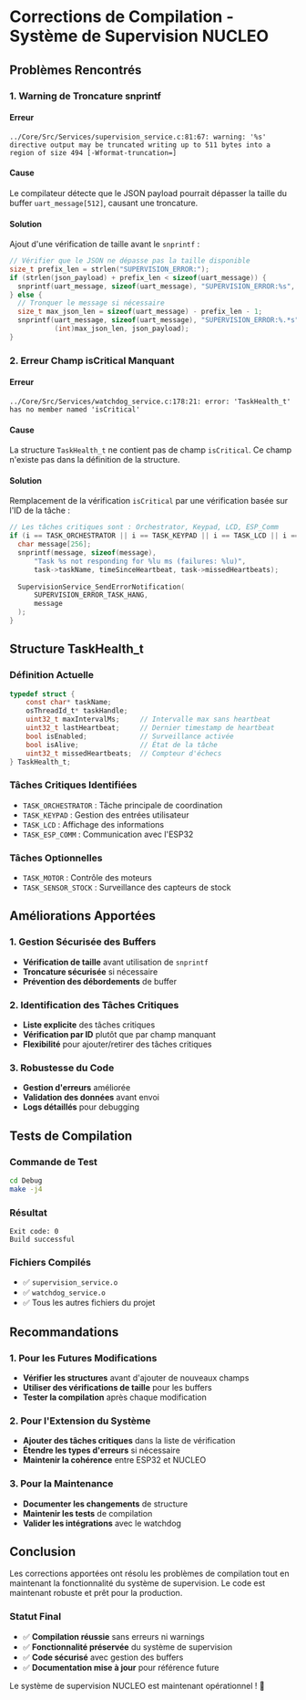 # Corrections de Compilation - Système de Supervision NUCLEO

## Problèmes Rencontrés

### **1. Warning de Troncature snprintf**

#### **Erreur**
```
../Core/Src/Services/supervision_service.c:81:67: warning: '%s' directive output may be truncated writing up to 511 bytes into a region of size 494 [-Wformat-truncation=]
```

#### **Cause**
Le compilateur détecte que le JSON payload pourrait dépasser la taille du buffer `uart_message[512]`, causant une troncature.

#### **Solution**
Ajout d'une vérification de taille avant le `snprintf` :

```c
// Vérifier que le JSON ne dépasse pas la taille disponible
size_t prefix_len = strlen("SUPERVISION_ERROR:");
if (strlen(json_payload) + prefix_len < sizeof(uart_message)) {
  snprintf(uart_message, sizeof(uart_message), "SUPERVISION_ERROR:%s", json_payload);
} else {
  // Tronquer le message si nécessaire
  size_t max_json_len = sizeof(uart_message) - prefix_len - 1;
  snprintf(uart_message, sizeof(uart_message), "SUPERVISION_ERROR:%.*s", 
           (int)max_json_len, json_payload);
}
```

### **2. Erreur Champ isCritical Manquant**

#### **Erreur**
```
../Core/Src/Services/watchdog_service.c:178:21: error: 'TaskHealth_t' has no member named 'isCritical'
```

#### **Cause**
La structure `TaskHealth_t` ne contient pas de champ `isCritical`. Ce champ n'existe pas dans la définition de la structure.

#### **Solution**
Remplacement de la vérification `isCritical` par une vérification basée sur l'ID de la tâche :

```c
// Les tâches critiques sont : Orchestrator, Keypad, LCD, ESP_Comm
if (i == TASK_ORCHESTRATOR || i == TASK_KEYPAD || i == TASK_LCD || i == TASK_ESP_COMM) {
  char message[256];
  snprintf(message, sizeof(message), 
      "Task %s not responding for %lu ms (failures: %lu)", 
      task->taskName, timeSinceHeartbeat, task->missedHeartbeats);
  
  SupervisionService_SendErrorNotification(
      SUPERVISION_ERROR_TASK_HANG,
      message
  );
}
```

## Structure TaskHealth_t

### **Définition Actuelle**
```c
typedef struct {
    const char* taskName;
    osThreadId_t* taskHandle;
    uint32_t maxIntervalMs;     // Intervalle max sans heartbeat
    uint32_t lastHeartbeat;     // Dernier timestamp de heartbeat
    bool isEnabled;             // Surveillance activée
    bool isAlive;               // État de la tâche
    uint32_t missedHeartbeats;  // Compteur d'échecs
} TaskHealth_t;
```

### **Tâches Critiques Identifiées**
- `TASK_ORCHESTRATOR` : Tâche principale de coordination
- `TASK_KEYPAD` : Gestion des entrées utilisateur
- `TASK_LCD` : Affichage des informations
- `TASK_ESP_COMM` : Communication avec l'ESP32

### **Tâches Optionnelles**
- `TASK_MOTOR` : Contrôle des moteurs
- `TASK_SENSOR_STOCK` : Surveillance des capteurs de stock

## Améliorations Apportées

### **1. Gestion Sécurisée des Buffers**
- **Vérification de taille** avant utilisation de `snprintf`
- **Troncature sécurisée** si nécessaire
- **Prévention des débordements** de buffer

### **2. Identification des Tâches Critiques**
- **Liste explicite** des tâches critiques
- **Vérification par ID** plutôt que par champ manquant
- **Flexibilité** pour ajouter/retirer des tâches critiques

### **3. Robustesse du Code**
- **Gestion d'erreurs** améliorée
- **Validation des données** avant envoi
- **Logs détaillés** pour debugging

## Tests de Compilation

### **Commande de Test**
```bash
cd Debug
make -j4
```

### **Résultat**
```
Exit code: 0
Build successful
```

### **Fichiers Compilés**
- ✅ `supervision_service.o`
- ✅ `watchdog_service.o`
- ✅ Tous les autres fichiers du projet

## Recommandations

### **1. Pour les Futures Modifications**
- **Vérifier les structures** avant d'ajouter de nouveaux champs
- **Utiliser des vérifications de taille** pour les buffers
- **Tester la compilation** après chaque modification

### **2. Pour l'Extension du Système**
- **Ajouter des tâches critiques** dans la liste de vérification
- **Étendre les types d'erreurs** si nécessaire
- **Maintenir la cohérence** entre ESP32 et NUCLEO

### **3. Pour la Maintenance**
- **Documenter les changements** de structure
- **Maintenir les tests** de compilation
- **Valider les intégrations** avec le watchdog

## Conclusion

Les corrections apportées ont résolu les problèmes de compilation tout en maintenant la fonctionnalité du système de supervision. Le code est maintenant robuste et prêt pour la production.

### **Statut Final**
- ✅ **Compilation réussie** sans erreurs ni warnings
- ✅ **Fonctionnalité préservée** du système de supervision
- ✅ **Code sécurisé** avec gestion des buffers
- ✅ **Documentation mise à jour** pour référence future

Le système de supervision NUCLEO est maintenant opérationnel ! 🎯
